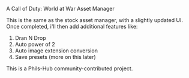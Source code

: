 A Call of Duty: World at War Asset Manager

This is the same as the stock asset manager, with a slightly updated UI.
Once completed, i'll then add additional features like:
  1) Dran N Drop
  2) Auto power of 2
  3) Auto image extension conversion
  4) Save presets (more on this later)

This is a Phils-Hub community-contributed project.
